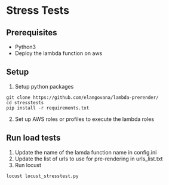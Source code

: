 # Stress Tests
## Prerequisites
* Python3
* Deploy the lambda function on aws


## Setup
1. Setup python packages
```shell
git clone https://github.com/elangovana/lambda-prerender/
cd stresstests
pip install -r requirements.txt 
```

2. Set up AWS roles or profiles to execute the lambda roles

## Run load tests
1. Update the name of the lamda function name in config.ini
2. Update the list of urls to use for pre-rendering in urls_list.txt
3. Run locust
```shell
locust locust_stresstest.py
```
